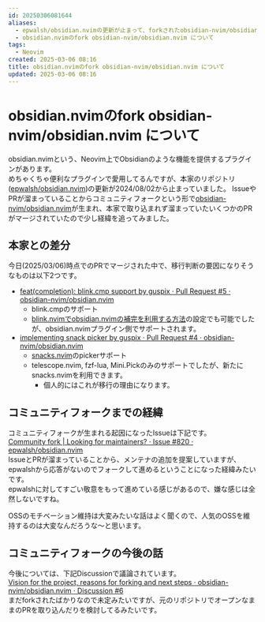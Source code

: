 ```yaml
---
id: 20250306081644
aliases:
  - epwalsh/obsidian.nvimの更新が止まって、forkされたobsidian-nvim/obsidian.nvimの更新が活発になってた
  - obsidian.nvimのfork obsidian-nvim/obsidian.nvim について
tags:
  - Neovim
created: 2025-03-06 08:16
title: obsidian.nvimのfork obsidian-nvim/obsidian.nvim について
updated: 2025-03-06 08:16
---
```


# obsidian.nvimのfork obsidian-nvim/obsidian.nvim について

obsidian.nvimという、Neovim上でObsidianのような機能を提供するプラグインがあります。  
めちゃくちゃ便利なプラグインで愛用してるんですが、本家のリポジトリ([epwalsh/obsidian.nvim](https://github.com/epwalsh/obsidian.nvim))の更新が2024/08/02から止まっていました。
IssueやPRが溜まっていることからコミュニティフォークという形で[obsidian-nvim/obsidian.nvim](https://github.com/obsidian-nvim/obsidian.nvim)が生まれ、本家で取り込まれず溜まっていたいくつかのPRがマージされていたので少し経緯を追ってみました。  

## 本家との差分

今日(2025/03/06)時点でのPRでマージされた中で、移行判断の要因になりそうなものは以下2つです。

- [feat(completion): blink.cmp support by guspix · Pull Request #5 · obsidian-nvim/obsidian.nvim](https://github.com/obsidian-nvim/obsidian.nvim/pull/5)
    - blink.cmpのサポート
    - [blink.nvimでobsidian.nvimの補完を利用する方法](blog/q5s1h2g.md)の設定でも可能でしたが、obsidian.nvimプラグイン側でサポートされます。
- [implementing snack picker by guspix · Pull Request #4 · obsidian-nvim/obsidian.nvim](https://github.com/obsidian-nvim/obsidian.nvim/pull/4)
    - [snacks.nvim](https://github.com/folke/snacks.nvim)のpickerサポート
    - telescope.nvim, fzf-lua, Mini.Pickのみのサポートでしたが、新たにsnacks.nvimを利用できます。
        - 個人的にはこれが移行の理由になります。

## コミュニティフォークまでの経緯

コミュニティフォークが生まれる起因になったIssueは下記です。  
[Community fork | Looking for maintainers? · Issue #820 · epwalsh/obsidian.nvim](https://github.com/epwalsh/obsidian.nvim/issues/820)  
IssueとPRが溜まっていることから、メンテナの追加を提案していますが、epwalshから応答がないのでフォークして進めるということになった経緯みたいです。  
epwalshに対してすごい敬意をもって進めている感じがあるので、嫌な感じは全然しないですね。

OSSのモチベーション維持は大変みたいな話はよく聞くので、人気のOSSを維持するのは大変なんだろうな〜と思います。

## コミュニティフォークの今後の話

今後については、下記Discussionで議論されています。  
[Vision for the project, reasons for forking and next steps · obsidian-nvim/obsidian.nvim · Discussion #6](https://github.com/obsidian-nvim/obsidian.nvim/discussions/6)  
まだforkされたばかりなので未定みたいですが、元のリポジトリでオープンなままのPRを取り込んだりを検討してるみたいです。

